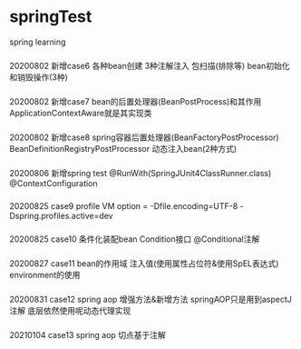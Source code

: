# springTest
spring learning

###
20200802 新增case6 各种bean创建   3种注解注入  包扫描(排除等) bean初始化和销毁操作(3种)
###
20200802 新增case7 bean的后置处理器(BeanPostProcess)和其作用   ApplicationContextAware就是其实现类
###
20200802 新增case8 spring容器后置处理器(BeanFactoryPostProcessor)  BeanDefinitionRegistryPostProcessor  动态注入bean(2种方式)
###
20200806 新增spring test      @RunWith(SpringJUnit4ClassRunner.class)   @ContextConfiguration
###
20200825 case9  profile      VM option = -Dfile.encoding=UTF-8 -Dspring.profiles.active=dev
###
20200825 case10   条件化装配bean    Condition接口 @Conditional注解
###
20200827 case11 bean的作用域 注入值(使用属性占位符&使用SpEL表达式) environment的使用
###
20200831 case12 spring aop   增强方法&新增方法   springAOP只是用到aspectJ注解 底层依然使用呢动态代理实现
###
20210104 case13 spring aop   切点基于注解